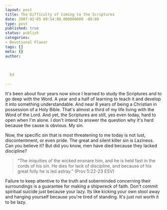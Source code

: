 ```yaml
---
layout: post
title: The Difficulty of Coming to the Scriptures
date: 2007-02-05 09:54:00.000000000 -08:00
type: post
published: true
status: publish
categories:
- Devotional Flavor
tags: []
meta: {}
author:
  
  
  
  Ed
  
---
```

<p>It's been about four years now since I learned to study the Scriptures and to go deep with the Word.  A year and a half of learning to teach it and develop it into something understandable.  And near 8 years of being a Christian in possession of a Holy Bible.  That's almost a third of my life living with the Word of the Lord.  And yet, the Scriptures are still, yes even today, hard to open when I'm alone.  I don't intend to answer the question why it's hard because the cause is obvious.  My sin.</p>
<p>Now, the specific sin that is most threatening to me today is not lust, discontentment, or even pride. The great and silent killer sin is Laziness.  Can you believe it? But did you know, men have died because they lacked discipline?</p>
<blockquote><p>  “The iniquities of the wicked ensnare him, and he is held fast in the cords of his sin.  He dies for lack of discipline, and because of his great folly he is led astray.” (Prov 5:22-23 ESV)</p></blockquote>
<p>Failure to keep attentive to the truth and  soberminded concerning their surroundings is a guarantee for making a shipwreck of faith.   Don't commit spiritual suicide just because your lazy.  Its like kicking your own stool away and hanging yourself because you're tired of standing.  It's just not worth it to be lazy.</p>
<blockquote></blockquote>
